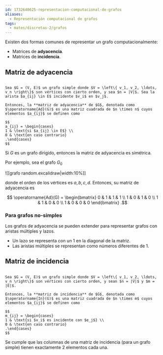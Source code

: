 ```yaml
---
id: 1732640625-representacion-computacional-de-grafos
aliases:
  - Representación computacional de grafos
tags:
  - mates/discretas-2/grafos
---
```


Existen dos formas comunes de representar un grafo computacionalmente:

- Matrices de **adyacencia**.
- Matrices de **incidencia**.

## Matriz de adyacencia

```ad-definition

Sea $G = (V, E)$ un grafo simple donde $V = \left\{ v_1, v_2, \ldots, v_n \right\}$ son vértices con cierto orden, y sea $n = |V|$. Sea la arista $a_{ij} \in E$ incidente $v_i$ en $v_j$.

Entonces, la **matriz de adyacencia** de $G$, denotada como $\operatorname{Ad}(G)$ es una matriz cuadrada de $n \times n$ cuyos elementos $a_{ij}$ se definen como

$$
a_{ij} = \begin{cases}
1 & \text{si $a_{ij} \in E$} \\
0 & \text{en caso contrario}
.\end{cases}
$$

```

Si $G$ es un grafo dirigido, entonces la matriz de adyacencia es simétrica.

Por ejemplo, sea el grafo $G_0$

![[grafo random.excalidraw|width:10%]]

donde el orden de los vértices es $a,b,c,d$. Entonces, su matriz de adyacencia es

$$
\operatorname{Ad}(G) = \begin{bmatrix}
0 & 1 & 1 & 1 \\
1 & 0 & 1 & 0 \\
1 & 1 & 0 & 0 \\
1 & 0 & 0 & 0
\end{bmatrix}
.$$

### Para grafos no-simples

Los grafos de adyacencia se pueden extender para representar grafos con aristas múltiples y lazos.

- Un lazo se representa con un $1$ en la diagonal de la matriz.
- Las aristas múltiples se representan como números diferentes de $1$.

## Matriz de incidencia

```ad-definition

Sea $G = (V, E)$ un grafo simple donde $V = \left\{ v_1, v_2, \ldots, v_n \right\}$ son vértices con cierto orden, y sean $n = |V|$ y $m = |E|$.

Entonces, la **matriz de incidencia** de $G$, denotada como $\operatorname{In}(G)$ es una matriz cuadrada de $n \times m$ cuyos elementos $a_{ij}$ se definen como

$$
m_{ij} = \begin{cases}
1 & \text{si $v_i$ es incidente con $e_j$} \\
0 & \text{en caso contrario}
.\end{cases}
$$

```

Se cumple que las columnas de una matriz de incidencia (para un grafo simple) tienen exactamente $2$ elementos cada una.

